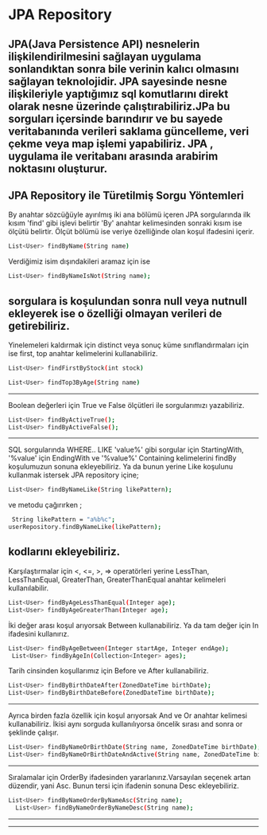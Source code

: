 # JPA Repository
JPA(Java Persistence API) nesnelerin ilişkilendirilmesini sağlayan uygulama sonlandıktan sonra bile verinin kalıcı olmasını sağlayan teknolojidir. JPA sayesinde nesne ilişkileriyle yaptığımız sql komutlarını direkt olarak nesne üzerinde çalıştırabiliriz.JPa bu sorguları içersinde barındırır ve bu sayede veritabanında verileri saklama güncelleme, veri çekme veya map işlemi yapabiliriz.
JPA , uygulama ile veritabanı arasında arabirim noktasını oluşturur.
----------------------------------------------------------------------------
## JPA Repository ile Türetilmiş Sorgu Yöntemleri
  By anahtar sözcüğüyle ayırılmış iki ana bölümü içeren JPA sorgularında ilk kısım 'find' gibi işlevi belirtir 'By' anahtar kelimesinden sonraki kısım ise ölçütü belirtir. Ölçüt bölümü ise veriye özelliğinde olan koşul ifadesini içerir.
```sh
List<User> findByName(String name)
```
Verdiğimiz isim dışındakileri aramaz için ise 
```sh
List<User> findByNameIsNot(String name);
```
sorgulara is koşulundan sonra null veya nutnull ekleyerek ise o özelliği olmayan verileri de getirebiliriz.
------
Yinelemeleri kaldırmak için distinct veya sonuç küme sınıflandırmaları için ise first, top anahtar kelimelerini kullanabiliriz.

```sh
List<User> findFirstByStock(int stock)
```
```sh
List<User> findTop3ByAge(String name)
```
----------
Boolean değerleri için True ve False ölçütleri ile sorgularımızı yazabiliriz.
```sh
List<User> findByActiveTrue();
List<User> findByActiveFalse();
```
-----
SQL sorgularında  WHERE.. LIKE 'value%' gibi sorgular için StartingWith, '%value' için EndingWith ve '%value%' Containing kelimelerini findBy koşulumuzun sonuna ekleyebiliriz.
Ya da bunun yerine Like koşulunu kullanmak istersek JPA repository içine;
```sh
List<User> findByNameLike(String likePattern);
```
 ve metodu çağırırken ;
 ```sh
  String likePattern = "a%b%c";
userRepository.findByNameLike(likePattern);
```
kodlarını ekleyebiliriz.
----------------------------------------
Karşılaştırmalar için <, <=, >, => operatörleri yerine LessThan, LessThanEqual, GreaterThan, GreaterThanEqual anahtar kelimeleri kullanılabilir.
```sh
List<User> findByAgeLessThanEqual(Integer age);
List<User> findByAgeGreaterThan(Integer age);
```
İki değer arası koşul arıyorsak Between kullanabiliriz. Ya da tam değer için In ifadesini kullanırız.
```sh
List<User> findByAgeBetween(Integer startAge, Integer endAge);
 List<User> findByAgeIn(Collection<Integer> ages);
 ```
 Tarih cinsinden koşullarımız için Before ve After kullanabiliriz.
 ```sh
 List<User> findByBirthDateAfter(ZonedDateTime birthDate);
List<User> findByBirthDateBefore(ZonedDateTime birthDate);
```
-------------------------------------------
Ayrıca birden fazla özellik için koşul arıyorsak And ve Or anahtar kelimesi kullanabiliriz.
İkisi aynı sorguda kullanılıyorsa öncelik sırası and sonra or şeklinde çalışır.
```sh
List<User> findByNameOrBirthDate(String name, ZonedDateTime birthDate);
List<User> findByNameOrBirthDateAndActive(String name, ZonedDateTime birthDate, Boolean active);
```
------------------------------------
Sıralamalar için OrderBy ifadesinden yararlanırız.Varsayılan seçenek artan düzendir, yani Asc. Bunun tersi için ifadenin sonuna Desc ekleyebiliriz. 
```sh
List<User> findByNameOrderByNameAsc(String name);
  List<User> findByNameOrderByNameDesc(String name);
```
------------------------------------------------------------------------------------------
-----------------------------------

